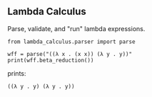 Lambda Calculus
---------------

Parse, validate, and "run" lambda expressions.

    from lambda_calculus.parser import parse

    wff = parse("((λ x . (x x)) (λ y . y))"
    print(wff.beta_reduction())

prints:

    ((λ y . y) (λ y . y))

